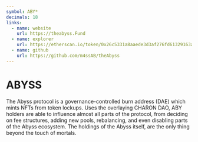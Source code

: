 ```yaml
---
symbol: ABY*
decimals: 18
links:
  - name: website
    url: https://theabyss.Fund
  - name: explorer
    url: https://etherscan.io/token/0x26c5331a8aaede3d3af276fd61329163a55ecbca
  - name: github
    url: https://github.com/m4ssAB/theAbyss
---
```


# ABYSS

The Abyss protocol is a governance-controlled burn address (DAE) which mints NFTs from token lockups. Uses the overlaying CHARON DAO, ABY holders are able to influence almost all parts of the protocol, from deciding on fee structures, adding new pools, rebalancing, and even disabling parts of the Abyss ecosystem. The holdings of the Abyss itself, are the only thing beyond the touch of mortals.
